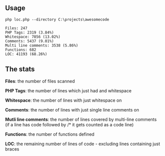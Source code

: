 Usage
-----

`php loc.php --directory C:\projects\awesomecode`

    Files: 247
    PHP Tags: 2319 (3.84%)
    Whitespace: 7856 (13.02%)
    Comments: 5437 (9.01%)
    Multi line comments: 3538 (5.86%)
    Functions: 682
    LOC: 41193 (68.26%)


The stats
---------

**Files**: the number of files scanned

**PHP Tags**: the number of lines which just had <?php or ?> and whitespace

**Whitespace**: the number of lines with just whitespace on

**Comments**: the number of lines with just single line comments on

**Mutli line comments**: the number of lines covered by multi-line comments (if a line has code followed by /* it gets counted as a code line)

**Functions**: the number of functions defined

**LOC**: the remaining number of lines of code - excluding lines containing just braces
